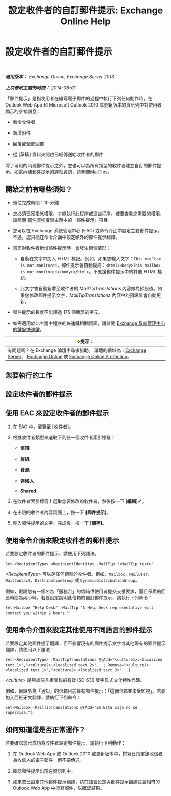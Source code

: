 ﻿---
title: '設定收件者的自訂郵件提示: Exchange Online Help'
TOCTitle: 設定收件者的自訂郵件提示
ms:assetid: df8ee7ae-2486-4890-b057-cda87b4cb1ec
ms:mtpsurl: https://technet.microsoft.com/zh-tw/library/Dd638199(v=EXCHG.150)
ms:contentKeyID: 52062420
ms.date: 05/23/2018
mtps_version: v=EXCHG.150
ms.translationtype: MT
---

# 設定收件者的自訂郵件提示

 

_**適用版本：** Exchange Online, Exchange Server 2013_

_**上次修改主題的時間：** 2014-06-01_

「郵件提示」是指使用者在編寫電子郵件的過程中執行下列任何動作時，在 Outlook Web App 和 Microsoft Outlook 2010 或更新版本的資訊列中對使用者顯示的參考訊息：

  - 新增收件者

  - 新增附件

  - 回覆或全部回覆

  - 從 \[草稿\] 資料夾開啟已經傳送給收件者的郵件

除了可用的內建郵件提示之外，您也可以為所有類型的收件者建立自訂的郵件提示。如需內建郵件提示的詳細資訊，請參閱[MailTips](mailtips-exchange-2013-help.md)。

## 開始之前有哪些須知？

  - 預估完成時間：10 分鐘

  - 您必須已獲指派權限，才能執行此程序或這些程序。若要查看您需要的權限，請參閱 [郵件流程權限](mail-flow-permissions-exchange-2013-help.md)主題中的「郵件提示」項目。

  - 您可以在 Exchange 系統管理中心 (EAC) 或命令介面中設定主要郵件提示。不過，您只能在命令介面中設定額外的郵件提示翻譯。

  - 當您對收件者新增郵件提示時，會發生兩個情形：
    
      - 自動在文字中加入 HTML 標記。例如，如果您輸入文字：`This mailbox is not monitored`，郵件提示會自動變成：`<html><body>This mailbox is not monitored</body></html>`。不支援郵件提示中的其他 HTML 標記。
    
      - 此文字會自動新增至收件者的 *MailTipTranslations* 內容做為預設值。如果您修改郵件提示文字，*MailTipTranslations* 內容中的預設值會自動更新。

  - 郵件提示的長度不能超過 175 個顯示的字元。

  - 如需適用於此主題中程序的快速鍵相關資訊，請參閱 [Exchange 系統管理中心的鍵盤快速鍵](keyboard-shortcuts-in-the-exchange-admin-center-exchange-online-protection-help.md)。

<table>
<thead>
<tr class="header">
<th><img src="images/Bb124558.tip(EXCHG.150).gif" title="提示" alt="提示" />提示：</th>
</tr>
</thead>
<tbody>
<tr class="odd">
<td>有問題嗎？在 Exchange 論壇中尋求協助。 論壇的網址為：<a href="https://go.microsoft.com/fwlink/p/?linkid=60612">Exchange Server</a>、 <a href="https://go.microsoft.com/fwlink/p/?linkid=267542">Exchange Online</a> 或 <a href="https://go.microsoft.com/fwlink/p/?linkid=285351">Exchange Online Protection</a>。</td>
</tr>
</tbody>
</table>


## 您要執行的工作

## 設定收件者的郵件提示

## 使用 EAC 來設定收件者的郵件提示

1.  在 EAC 中，瀏覽至 \[收件者\]。

2.  根據收件者類型來選取下列任一個收件者索引標籤：
    
      - **信箱**
    
      - **群組**
    
      - **資源**
    
      - **連絡人**
    
      - **Shared**

3.  在收件者索引標籤上選取您要修改的收件者，然後按一下 **\[編輯\]**![編輯圖示](images/JJ218640.6f53ccb2-1f13-4c02-bea0-30690e6ea71d(EXCHG.150).gif "編輯圖示")。

4.  在出現的收件者內容頁面上，按一下 **\[郵件提示\]**。

5.  輸入郵件提示的文字。完成後，按一下 **\[儲存\]**。

## 使用命令介面來設定收件者的郵件提示

若要設定收件者的郵件提示，請使用下列語法。

    Set-<RecipientType> <RecipientIdentity> -MailTip "<MailTip text>"

*\<RecipientType\>* 可以是任何類型的收件者。例如，`Mailbox`、`MailUser`、`MailContact`、`DistributionGroup` 或 `DynamicDistributionGroup`。

例如，假設您有一個名為「服務台」的信箱供使用者提交支援要求，而且保證的回應時間為兩小時。若要設定說明此信箱的自訂郵件提示，請執行下列命令：

    Set-Mailbox "Help Desk" -MailTip "A Help Desk representative will contact you within 2 hours."

## 使用命令介面來設定其他使用不同語言的郵件提示

若要設定其他郵件提示翻譯，但不影響現有的郵件提示文字或其他現有的郵件提示翻譯，請使用以下語法：

    Set-<RecipientType> -MailTipTranslations @{Add="<culture1>:<localized text 1>","<culture2>:<localized text 2>"...; Remove="<culture1>:<localized text 1>","<culture2>:<localized text 2>"...}

*\<culture\>* 是與該語言相關聯的有效 ISO 639 雙字母式文化特性代碼。

例如，假設名為「通知」的信箱目前擁有郵件提示：「這個信箱並未受監視」。若要加入西班牙文翻譯，請執行下列命令：

    Set-Mailbox -MailTipTranslations @{Add="ES:Esta caja no se supervisa."}

## 如何知道這是否正常運作？

若要確認您已成功為收件者設定郵件提示，請執行下列動作：

1.  在 Outlook Web App 或 Outlook 2010 或更新版本中，撰寫已指定該收信者為收信人的電子郵件，但不要傳送。

2.  確認郵件提示出現在資訊列中。

3.  如果您已設定其他郵件提示翻譯，請在語言設定與郵件提示翻譯語言相符的 Outlook Web App 中撰寫郵件，以確認結果。

